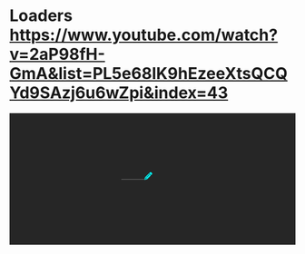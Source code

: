 # Loaders https://www.youtube.com/watch?v=2aP98fH-GmA&list=PL5e68lK9hEzeeXtsQCQYd9SAzj6u6wZpi&index=43
<p align="center">
  <img src="preview.png" alt="preview del proyecto"  width="1600">
</p>